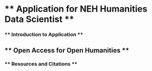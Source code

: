 # ** Application for NEH Humanities Data Scientist **

### ** Introduction to Application **




## ** Open Access for Open Humanities **






### ** Resources and Citations **

 


